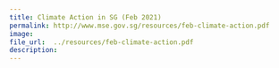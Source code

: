```yaml
---  
title: Climate Action in SG (Feb 2021)  
permalink: http://www.mse.gov.sg/resources/feb-climate-action.pdf
image:  
file_url:  ../resources/feb-climate-action.pdf
description:  
---  
```

